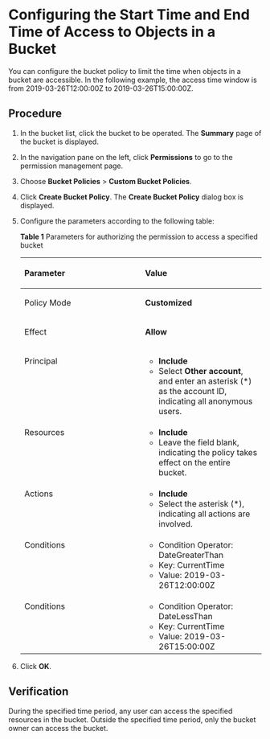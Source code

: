 # Configuring the Start Time and End Time of Access to Objects in a Bucket<a name="obs_03_0131"></a>

You can configure the bucket policy to limit the time when objects in a bucket are accessible. In the following example, the access time window is from 2019-03-26T12:00:00Z to 2019-03-26T15:00:00Z.

## Procedure<a name="section17557163019204"></a>

1.  In the bucket list, click the bucket to be operated. The  **Summary**  page of the bucket is displayed.
2.  In the navigation pane on the left, click  **Permissions**  to go to the permission management page.
3.  Choose  **Bucket Policies**  \>  **Custom Bucket Policies**.
4.  Click  **Create Bucket Policy**. The  **Create Bucket Policy**  dialog box is displayed.
5.  Configure the parameters according to the following table:

    **Table  1**  Parameters for authorizing the permission to access a specified bucket

    <a name="table7531653104420"></a>
    <table><thead align="left"><tr id="row2532105311447"><th class="cellrowborder" valign="top" width="50%" id="mcps1.2.3.1.1"><p id="p16532195364414"><a name="p16532195364414"></a><a name="p16532195364414"></a>Parameter</p>
    </th>
    <th class="cellrowborder" valign="top" width="50%" id="mcps1.2.3.1.2"><p id="p15532145310443"><a name="p15532145310443"></a><a name="p15532145310443"></a>Value</p>
    </th>
    </tr>
    </thead>
    <tbody><tr id="row953216536449"><td class="cellrowborder" valign="top" width="50%" headers="mcps1.2.3.1.1 "><p id="p1653265344417"><a name="p1653265344417"></a><a name="p1653265344417"></a>Policy Mode</p>
    </td>
    <td class="cellrowborder" valign="top" width="50%" headers="mcps1.2.3.1.2 "><p id="p55421614212"><a name="p55421614212"></a><a name="p55421614212"></a><strong id="b172342029135518"><a name="b172342029135518"></a><a name="b172342029135518"></a>Customized</strong></p>
    </td>
    </tr>
    <tr id="row16532753114417"><td class="cellrowborder" valign="top" width="50%" headers="mcps1.2.3.1.1 "><p id="p353219537448"><a name="p353219537448"></a><a name="p353219537448"></a>Effect</p>
    </td>
    <td class="cellrowborder" valign="top" width="50%" headers="mcps1.2.3.1.2 "><p id="p26391018182813"><a name="p26391018182813"></a><a name="p26391018182813"></a><strong id="b143218342553"><a name="b143218342553"></a><a name="b143218342553"></a>Allow</strong></p>
    </td>
    </tr>
    <tr id="row115321753164415"><td class="cellrowborder" valign="top" width="50%" headers="mcps1.2.3.1.1 "><p id="p1553215538449"><a name="p1553215538449"></a><a name="p1553215538449"></a>Principal</p>
    </td>
    <td class="cellrowborder" valign="top" width="50%" headers="mcps1.2.3.1.2 "><a name="ul1133312113418"></a><a name="ul1133312113418"></a><ul id="ul1133312113418"><li><strong id="b1994283616555"><a name="b1994283616555"></a><a name="b1994283616555"></a>Include</strong></li><li>Select <strong id="b1161253710553"><a name="b1161253710553"></a><a name="b1161253710553"></a>Other account</strong>, and enter an asterisk (*) as the account ID, indicating all anonymous users.</li></ul>
    </td>
    </tr>
    <tr id="row653285374414"><td class="cellrowborder" valign="top" width="50%" headers="mcps1.2.3.1.1 "><p id="p753212538444"><a name="p753212538444"></a><a name="p753212538444"></a>Resources</p>
    </td>
    <td class="cellrowborder" valign="top" width="50%" headers="mcps1.2.3.1.2 "><a name="ul12411915123314"></a><a name="ul12411915123314"></a><ul id="ul12411915123314"><li><strong id="b12264540175515"><a name="b12264540175515"></a><a name="b12264540175515"></a>Include</strong></li><li>Leave the field blank, indicating the policy takes effect on the entire bucket.</li></ul>
    </td>
    </tr>
    <tr id="row18790945165418"><td class="cellrowborder" valign="top" width="50%" headers="mcps1.2.3.1.1 "><p id="p12791194519544"><a name="p12791194519544"></a><a name="p12791194519544"></a>Actions</p>
    </td>
    <td class="cellrowborder" valign="top" width="50%" headers="mcps1.2.3.1.2 "><a name="ul1691025316358"></a><a name="ul1691025316358"></a><ul id="ul1691025316358"><li><strong id="b1431713433559"><a name="b1431713433559"></a><a name="b1431713433559"></a>Include</strong></li><li>Select the asterisk (*), indicating all actions are involved.</li></ul>
    </td>
    </tr>
    <tr id="row3328954204119"><td class="cellrowborder" valign="top" width="50%" headers="mcps1.2.3.1.1 "><p id="p2329115416419"><a name="p2329115416419"></a><a name="p2329115416419"></a>Conditions</p>
    </td>
    <td class="cellrowborder" valign="top" width="50%" headers="mcps1.2.3.1.2 "><a name="ul4774185114612"></a><a name="ul4774185114612"></a><ul id="ul4774185114612"><li>Condition Operator: DateGreaterThan</li><li>Key: CurrentTime</li><li>Value: 2019-03-26T12:00:00Z</li></ul>
    </td>
    </tr>
    <tr id="row7578193710492"><td class="cellrowborder" valign="top" width="50%" headers="mcps1.2.3.1.1 "><p id="p4237154224913"><a name="p4237154224913"></a><a name="p4237154224913"></a>Conditions</p>
    </td>
    <td class="cellrowborder" valign="top" width="50%" headers="mcps1.2.3.1.2 "><a name="ul162371942124912"></a><a name="ul162371942124912"></a><ul id="ul162371942124912"><li>Condition Operator: DateLessThan</li><li>Key: CurrentTime</li><li>Value: 2019-03-26T15:00:00Z</li></ul>
    </td>
    </tr>
    </tbody>
    </table>

6.  Click  **OK**.

## Verification<a name="section159232335471"></a>

During the specified time period, any user can access the specified resources in the bucket. Outside the specified time period, only the bucket owner can access the bucket.

